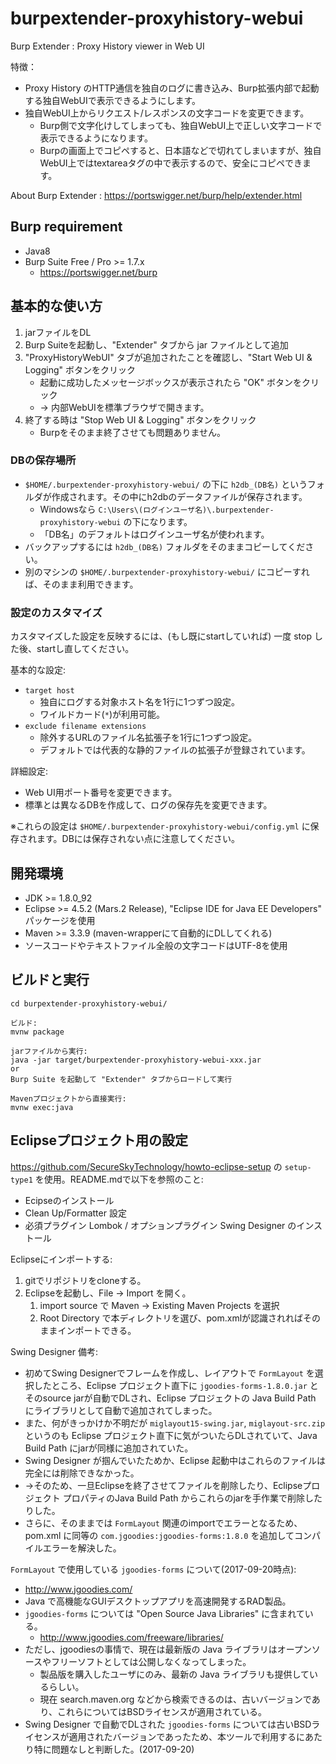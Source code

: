 # burpextender-proxyhistory-webui

Burp Extender : Proxy History viewer in Web UI

特徴：

* Proxy History のHTTP通信を独自のログに書き込み、Burp拡張内部で起動する独自WebUIで表示できるようにします。
* 独自WebUI上からリクエスト/レスポンスの文字コードを変更できます。
  * Burp側で文字化けしてしまっても、独自WebUI上で正しい文字コードで表示できるようになります。
  * Burpの画面上でコピペすると、日本語などで切れてしまいますが、独自WebUI上ではtextareaタグの中で表示するので、安全にコピペできます。

About Burp Extender : https://portswigger.net/burp/help/extender.html

## Burp requirement

* Java8
* Burp Suite Free / Pro >= 1.7.x
  * https://portswigger.net/burp

## 基本的な使い方

1. jarファイルをDL
2. Burp Suiteを起動し、"Extender" タブから jar ファイルとして追加
3. "ProxyHistoryWebUI" タブが追加されたことを確認し、"Start Web UI & Logging" ボタンをクリック
   - 起動に成功したメッセージボックスが表示されたら "OK" ボタンをクリック
   - → 内部WebUIを標準ブラウザで開きます。
4. 終了する時は "Stop Web UI & Logging" ボタンをクリック
   - Burpをそのまま終了させても問題ありません。

### DBの保存場所

-  `$HOME/.burpextender-proxyhistory-webui/` の下に `h2db_(DB名)` というフォルダが作成されます。その中にh2dbのデータファイルが保存されます。
   - Windowsなら `C:\Users\(ログインユーザ名)\.burpextender-proxyhistory-webui` の下になります。
   - 「DB名」のデフォルトはログインユーザ名が使われます。
- バックアップするには `h2db_(DB名)` フォルダをそのままコピーしてください。
- 別のマシンの `$HOME/.burpextender-proxyhistory-webui/` にコピーすれば、そのまま利用できます。

### 設定のカスタマイズ

カスタマイズした設定を反映するには、(もし既にstartしていれば) 一度 stop した後、startし直してください。

基本的な設定:

- `target host`
  - 独自にログする対象ホスト名を1行に1つずつ設定。
  - ワイルドカード(`*`)が利用可能。
- `exclude filename extensions`
  - 除外するURLのファイル名拡張子を1行に1つずつ設定。
  - デフォルトでは代表的な静的ファイルの拡張子が登録されています。

詳細設定:

- Web UI用ポート番号を変更できます。
- 標準とは異なるDBを作成して、ログの保存先を変更できます。

※これらの設定は `$HOME/.burpextender-proxyhistory-webui/config.yml` に保存されます。DBには保存されない点に注意してください。

## 開発環境

* JDK >= 1.8.0_92
* Eclipse >= 4.5.2 (Mars.2 Release), "Eclipse IDE for Java EE Developers" パッケージを使用
* Maven >= 3.3.9 (maven-wrapperにて自動的にDLしてくれる)
* ソースコードやテキストファイル全般の文字コードはUTF-8を使用

## ビルドと実行

```
cd burpextender-proxyhistory-webui/

ビルド:
mvnw package

jarファイルから実行:
java -jar target/burpextender-proxyhistory-webui-xxx.jar
or
Burp Suite を起動して "Extender" タブからロードして実行

Mavenプロジェクトから直接実行:
mvnw exec:java
```

## Eclipseプロジェクト用の設定

https://github.com/SecureSkyTechnology/howto-eclipse-setup の `setup-type1` を使用。README.mdで以下を参照のこと:

* Ecipseのインストール
* Clean Up/Formatter 設定
* 必須プラグイン Lombok / オプションプラグイン Swing Designer のインストール 

Eclipseにインポートする:

1. gitでリポジトリをcloneする。
2. Eclipseを起動し、File -> Import を開く。
   1. import source で Maven -> Existing Maven Projects を選択
   2. Root Directory で本ディレクトリを選び、pom.xmlが認識されればそのままインポートできる。

 Swing Designer 備考:

* 初めてSwing Designerでフレームを作成し、レイアウトで `FormLayout` を選択したところ、Eclipse プロジェクト直下に `jgoodies-forms-1.8.0.jar` とそのsource jarが自動でDLされ、Eclipse プロジェクトの Java Build Path にライブラリとして自動で追加されてしまった。
* また、何がきっかけか不明だが `miglayout15-swing.jar`, `miglayout-src.zip` というのも Eclipse プロジェクト直下に気がついたらDLされていて、Java Build Path にjarが同様に追加されていた。
* Swing Designer が掴んでいたためか、Eclipse 起動中はこれらのファイルは完全には削除できなかった。
* →そのため、一旦Eclipseを終了させてファイルを削除したり、Eclipseプロジェクト プロパティのJava Build Path からこれらのjarを手作業で削除したりした。
* さらに、そのままでは `FormLayout` 関連のimportでエラーとなるため、pom.xml に同等の `com.jgoodies:jgoodies-forms:1.8.0` を追加してコンパイルエラーを解決した。

`FormLayout` で使用している `jgoodies-forms` について(2017-09-20時点):

* http://www.jgoodies.com/
* Java で高機能なGUIデスクトップアプリを高速開発するRAD製品。
* `jgoodies-forms` については "Open Source Java Libraries" に含まれている。
  * http://www.jgoodies.com/freeware/libraries/
* ただし、jgoodiesの事情で、現在は最新版の Java ライブラリはオープンソースやフリーソフトとしては公開しなくなってしまった。
  * 製品版を購入したユーザにのみ、最新の Java ライブラリも提供しているらしい。
  * 現在 search.maven.org などから検索できるのは、古いバージョンであり、これらについてはBSDライセンスが適用されている。
* Swing Designer で自動でDLされた `jgoodies-forms` については古いBSDライセンスが適用されたバージョンであったため、本ツールで利用するにあたり特に問題なしと判断した。(2017-09-20)
